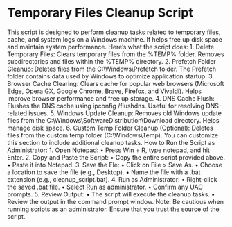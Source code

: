 # Temporary Files Cleanup Script
This script is designed to perform cleanup tasks related to temporary files, cache, and system logs on a Windows machine. It helps free up disk space and maintain system performance. Here’s what the script does:
	1. Delete Temporary Files:
Clears temporary files from the %TEMP% folder.
Removes subdirectories and files within the %TEMP% directory.
	2. Prefetch Folder Cleanup:
Deletes files from the C:\Windows\Prefetch folder.
The Prefetch folder contains data used by Windows to optimize application startup.
	3. Browser Cache Clearing:
Clears cache for popular web browsers (Microsoft Edge, Opera GX, Google Chrome, Brave, Firefox, and Vivaldi).
Helps improve browser performance and free up storage.
	4. DNS Cache Flush:
Flushes the DNS cache using ipconfig /flushdns.
Useful for resolving DNS-related issues.
	5. Windows Update Cleanup:
Removes old Windows update files from the C:\Windows\SoftwareDistribution\Download directory.
Helps manage disk space.
	6. Custom Temp Folder Cleanup (Optional):
Deletes files from the custom temp folder (C:\Windows\Temp).
You can customize this section to include additional cleanup tasks.
How to Run the Script as Administrator:
	1. Open Notepad:
	• Press Win + R, type notepad, and hit Enter.
	2. Copy and Paste the Script:
	• Copy the entire script provided above.
	• Paste it into Notepad.
	3. Save the Fle:
	• Click on File > Save As.
	• Choose a location to save the file (e.g., Desktop).
	• Name the file with a .bat extension (e.g., cleanup_script.bat).
	4. Run as Administrator:
	• Right-click the saved .bat file.
	• Select Run as administrator.
	• Confirm any UAC prompts.
	5. Review Output:
	• The script will execute the cleanup tasks.
	• Review the output in the command prompt window.
Note: Be cautious when running scripts as an administrator. Ensure that you trust the source of the script.


